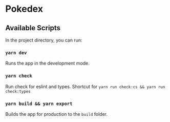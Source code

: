 # Pokedex

## Available Scripts

In the project directory, you can run:

### `yarn dev`

Runs the app in the development mode.

### `yarn check`

Run check for eslint and types.
Shortcut for `yarn run check:cs && yarn run check:types`

### `yarn build && yarn export`

Builds the app for production to the `build` folder.